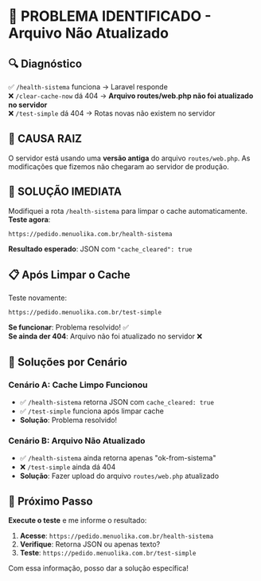# 🚨 PROBLEMA IDENTIFICADO - Arquivo Não Atualizado

## 🔍 **Diagnóstico**

✅ `/health-sistema` funciona → Laravel responde  
❌ `/clear-cache-now` dá 404 → **Arquivo routes/web.php não foi atualizado no servidor**  
❌ `/test-simple` dá 404 → Rotas novas não existem no servidor  

## 🎯 **CAUSA RAIZ**

O servidor está usando uma **versão antiga** do arquivo `routes/web.php`. As modificações que fizemos não chegaram ao servidor de produção.

## 🚀 **SOLUÇÃO IMEDIATA**

Modifiquei a rota `/health-sistema` para limpar o cache automaticamente. **Teste agora**:

```
https://pedido.menuolika.com.br/health-sistema
```

**Resultado esperado**: JSON com `"cache_cleared": true`

## 📋 **Após Limpar o Cache**

Teste novamente:
```
https://pedido.menuolika.com.br/test-simple
```

**Se funcionar**: Problema resolvido! ✅  
**Se ainda der 404**: Arquivo não foi atualizado no servidor ❌

## 🔧 **Soluções por Cenário**

### Cenário A: Cache Limpo Funcionou
- ✅ `/health-sistema` retorna JSON com `cache_cleared: true`
- ✅ `/test-simple` funciona após limpar cache
- **Solução**: Problema resolvido!

### Cenário B: Arquivo Não Atualizado
- ✅ `/health-sistema` ainda retorna apenas "ok-from-sistema"
- ❌ `/test-simple` ainda dá 404
- **Solução**: Fazer upload do arquivo `routes/web.php` atualizado

## 🚀 **Próximo Passo**

**Execute o teste** e me informe o resultado:

1. **Acesse**: `https://pedido.menuolika.com.br/health-sistema`
2. **Verifique**: Retorna JSON ou apenas texto?
3. **Teste**: `https://pedido.menuolika.com.br/test-simple`

Com essa informação, posso dar a solução específica!
